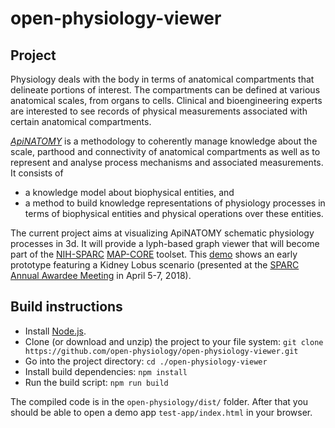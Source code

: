 # open-physiology-viewer  

## Project
Physiology deals with the body in terms of anatomical compartments that delineate portions of  interest. The compartments can be defined at various anatomical scales, from organs to cells.  Clinical and bioengineering experts are interested to see records of physical measurements  associated with certain anatomical compartments.  

[_ApiNATOMY_](http://open-physiology.org/apinatomy-toolkit/index.html) is a methodology to coherently manage knowledge about the scale, parthood and connectivity of anatomical compartments as well as to represent and analyse process mechanisms and associated measurements. It consists of   
* a knowledge model about biophysical entities, and   
* a method to build knowledge representations of physiology processes in terms of  biophysical entities and physical operations over these entities.

The current project aims at visualizing ApiNATOMY schematic physiology processes in 3d. It will provide a lyph-based graph viewer that will become part of the [NIH-SPARC](https://commonfund.nih.gov/sparc) [MAP-CORE](https://projectreporter.nih.gov/project_info_description.cfm?aid=9538432) toolset.
This [demo](http://open-physiology.org/demo/open-physiology-viewer/kidney/app/index.html) shows an early prototype featuring a  Kidney Lobus scenario (presented at the [SPARC Annual Awardee Meeting](https://ww2.eventrebels.com/er/EventHomePage/CustomPage.jsp?ActivityID=24712&ItemID=86668) in April 5-7, 2018).

## Build instructions
* Install  [Node.js](https://nodejs.org/).    
* Clone (or download and unzip) the project to your file system: `git clone https://github.com/open-physiology/open-physiology-viewer.git`
* Go into the project directory: `cd ./open-physiology-viewer`
* Install build dependencies: `npm install`
* Run the build script: `npm run build`

The compiled code is in the `open-physiology/dist/` folder. After that you should be able to open a demo app `test-app/index.html` in your browser.
